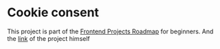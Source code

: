 # Cookie consent

This project is part of the [Frontend Projects Roadmap](https://roadmap.sh/frontend/projects) for beginners. And the [link](https://roadmap.sh/projects/cookie-consent) of the project himself 